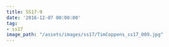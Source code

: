 ```yaml
---
title: SS17-9
date: '2016-12-07 00:00:00'
tag:
- ss17
image_path: "/assets/images/ss17/TimCoppens_ss17_009.jpg"
---
```

